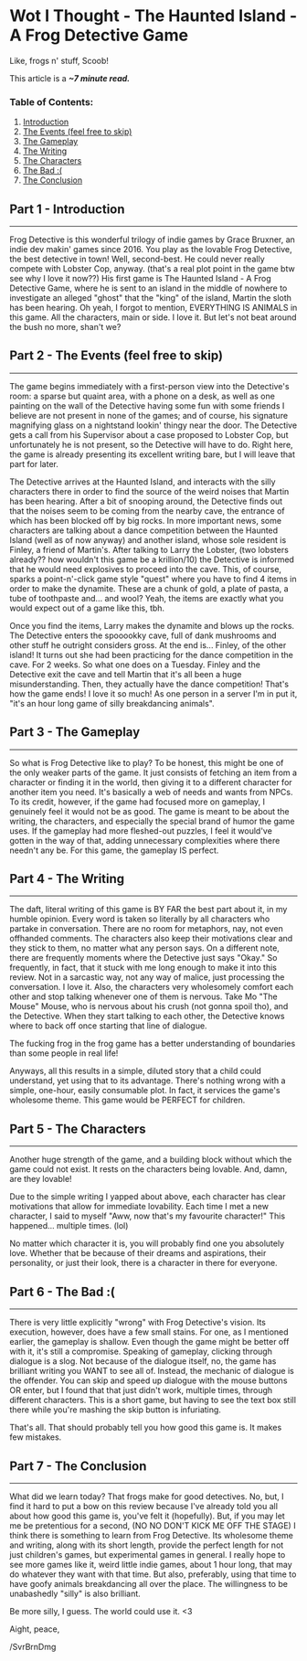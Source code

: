 # Wot I Thought - The Haunted Island - A Frog Detective Game

Like, frogs n' stuff, Scoob!

This article is a ***~7 minute read.***

### Table of Contents:
1. [Introduction](#part1)
2. [The Events (feel free to skip)](#part2)
3. [The Gameplay](#part3)
4. [The Writing](#part4)
5. [The Characters](#part5)
6. [The Bad :(](#part6)
7. [The Conclusion](#part7)

## Part 1 - Introduction <a name='part1'></a>
---
Frog Detective is this wonderful trilogy of indie games by Grace Bruxner, an indie dev makin' games since 2016. You play as the lovable Frog Detective, the best detective in town! Well, second-best. He could never really compete with Lobster Cop, anyway. (that's a real plot point in the game btw see why I love it now??)
His first game is The Haunted Island - A Frog Detective Game, where he is sent to an island in the middle of nowhere to investigate an alleged "ghost" that the "king" of the island, Martin the sloth has been hearing. Oh yeah, I forgot to mention, EVERYTHING IS ANIMALS in this game. All the characters, main or side. I love it. But let's not beat around the bush no more, shan't we?

## Part 2 - The Events (feel free to skip)<a name='part2'></a>
---
The game begins immediately with a first-person view into the Detective's room: a sparse but quaint area, with a phone on a desk, as well as one painting on the wall of the Detective having some fun with some friends I believe are not present in none of the games; and of course, his signature magnifying glass on a nightstand lookin' thingy near the door. The Detective gets a call from his Supervisor about a case proposed to Lobster Cop, but unfortunately he is not present, so the Detective will have to do. Right here, the game is already presenting its excellent writing bare, but I will leave that part for later. 

The Detective arrives at the Haunted Island, and interacts with the silly characters there in order to find the source of the weird noises that Martin has been hearing. After a bit of snooping around, the Detective finds out that the noises seem to be coming from the nearby cave, the entrance of which has been blocked off by big rocks. In more important news, some characters are talking about a dance competition between the Haunted Island (well as of now anyway) and another island, whose sole resident is Finley, a friend of Martin's. After talking to Larry the Lobster, (two lobsters already?? how wouldn't this game be a krillion/10) the Detective is informed that he would need explosives to proceed into the cave. This, of course, sparks a point-n'-click game style "quest" where you have to find 4 items in order to make the dynamite. These are a chunk of gold, a plate of pasta, a tube of toothpaste and... and wool? Yeah, the items are exactly what you would expect out of a game like this, tbh. 

Once you find the items, Larry makes the dynamite and blows up the rocks. The Detective enters the spooookky cave, full of dank mushrooms and other stuff he outright considers gross. At the end is... Finley, of the other island! It turns out she had been practicing for the dance competition in the cave. For 2 weeks. So what one does on a Tuesday. Finley and the Detective exit the cave and tell Martin that it's all been a huge misunderstanding. Then, they actually have the dance competition! That's how the game ends! I love it so much! As one person in a server I'm in put it, "it's an hour long game of silly breakdancing animals".

## Part 3 - The Gameplay <a name='part3'></a>
---
So what is Frog Detective like to play? To be honest, this might be one of the only weaker parts of the game. It just consists of fetching an item from a character or finding it in the world, then giving it to a different character for another item you need. It's basically a web of needs and wants from NPCs. To its credit, however, if the game had focused more on gameplay, I genuinely feel it would not be as good. The game is meant to be about the writing, the characters, and especially the special brand of humor the game uses. If the gameplay had more fleshed-out puzzles, I feel it would've gotten in the way of that, adding unnecessary complexities where there needn't any be. For this game, the gameplay IS perfect. 

## Part 4 - The Writing <a name='part4'></a>
---
The daft, literal writing of this game is BY FAR the best part about it, in my humble opinion. Every word is taken so literally by all characters who partake in conversation. There are no room for metaphors, nay, not even offhanded comments. The characters also keep their motivations clear and they stick to them, no matter what any person says. On a different note, there are frequently moments where the Detective just says "Okay." So frequently, in fact, that it stuck with me long enough to make it into this review. Not in a sarcastic way, not any way of malice, just processing the conversation. I love it. Also, the characters very wholesomely comfort each other and stop talking whenever one of them is nervous. Take Mo "The Mouse" Mouse, who is nervous about his crush (not gonna spoil tho), and the Detective. When they start talking to each other, the Detective knows where to back off once starting that line of dialogue. 

The fucking frog in the frog game has a better understanding of boundaries than some people in real life! 

Anyways, all this results in a simple, diluted story that a child could understand, yet using that to its advantage. There's nothing wrong with a simple, one-hour, easily consumable plot. In fact, it services the game's wholesome theme. This game would be PERFECT for children.

## Part 5 - The Characters <a name='part5'></a>
---
Another huge strength of the game, and a building block without which the game could not exist. It rests on the characters being lovable. And, damn, are they lovable!

Due to the simple writing I yapped about above, each character has clear motivations that allow for immediate lovability. Each time I met a new character, I said to myself "Aww, now that's my favourite character!" This happened... multiple times. (lol) 

No matter which character it is, you will probably find one you absolutely love. Whether that be because of their dreams and aspirations, their personality, or just their look, there is a character in there for everyone. 

## Part 6 - The Bad :( <a name='part6'></a>
---
There is very little explicitly "wrong" with Frog Detective's vision. Its execution, however, does have a few small stains. For one, as I mentioned earlier, the gameplay is shallow. Even though the game might be better off with it, it's still a compromise. Speaking of gameplay, clicking through dialogue is a slog. Not because of the dialogue itself, no, the game has brilliant writing you WANT to see all of. Instead, the mechanic of dialogue is the offender. You can skip and speed up dialogue with the mouse buttons OR enter, but I found that that just didn't work, multiple times, through different characters. This is a short game, but having to see the text box still there while you're mashing the skip button is infuriating. 

That's all. That should probably tell you how good this game is. It makes few mistakes.

## Part 7 - The Conclusion
---
What did we learn today? That frogs make for good detectives. No, but, I find it hard to put a bow on this review because I've already told you all about how good this game is, you've felt it (hopefully). But, if you may let me be pretentious for a second, (NO NO DON'T KICK ME OFF THE STAGE) I think there is something to learn from Frog Detective. Its wholesome theme and writing, along with its short length, provide the perfect length for not just children's games, but experimental games in general. I really hope to see more games like it, weird little indie games, about 1 hour long, that may do whatever they want with that time. But also, preferably, using that time to have goofy animals breakdancing all over the place. The willingness to be unabashedly "silly" is also brilliant. 

Be more silly, I guess. The world could use it. <3

Aight, peace,

/SvrBrnDmg
